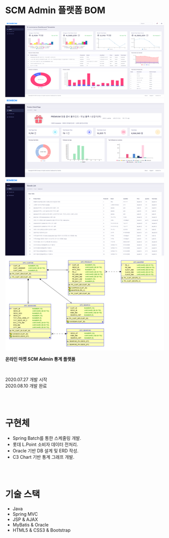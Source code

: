 # SCM Admin 플랫폼 BOM
<img src="./src/main/resources/readme_img_1.png"/>
<img src="./src/main/resources/readme_img_2.png"/>
<img src="./src/main/resources/readme_img_3.png"/>
<img src="./src/main/resources/readme_img_4.png"/>
<p><b>온라인 마켓 SCM Admin 통계 플랫폼</b></p>
<br/><p>2020.07.27 개발 시작<br/>2020.08.10 개발 완료</p>
<br/><br/>

# 구현체
<ul>
    <li>Spring Batch를 통한 스케줄링 개발.</li>
    <li>롯데 L.Point 소비자 데이터 전처리.</li>
    <li>Oracle 기반 DB 설계 및 ERD 작성.</li>
    <li>C3 Chart 기반 통계 그래프 개발.</li>
</ul> <br/><br/>

# 기술 스택
<ul>
    <li>Java</li>
    <li>Spring MVC</li>
    <li>JSP & AJAX</li>
    <li>MyBatis & Oracle</li>
    <li>HTML5 & CSS3 & Bootstrap</li>
</ul>
